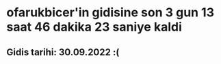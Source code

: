 # ofarukbicer'in gidisine son 3 gun 13 saat 46 dakika 23 saniye kaldi

## Gidis tarihi: 30.09.2022 :(